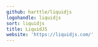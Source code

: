 ```yaml
---
github: harttle/liquidjs
logohandle: liquidjs
sort: liquidjs
title: LiquidJS
website: 'https://liquidjs.com/'
---
```

